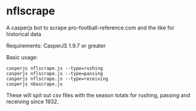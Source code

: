 # nflscrape
A casperjs bot to scrape pro-football-reference.com and the like for historical data

Requirements: CasperJS 1.9.7 or greater

Basic usage:

```
casperjs nflscrape.js --type=rushing
casperjs nflscrape.js --type=passing
casperjs nflscrape.js --type=receiving
casperjs nbascrape.js
```

These will spit out csv files with the season totals for rushing, passing and receiving since 1932.
